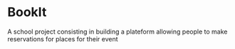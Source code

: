 # BookIt
A school project consisting in building a plateform allowing people to make reservations for places for their event

